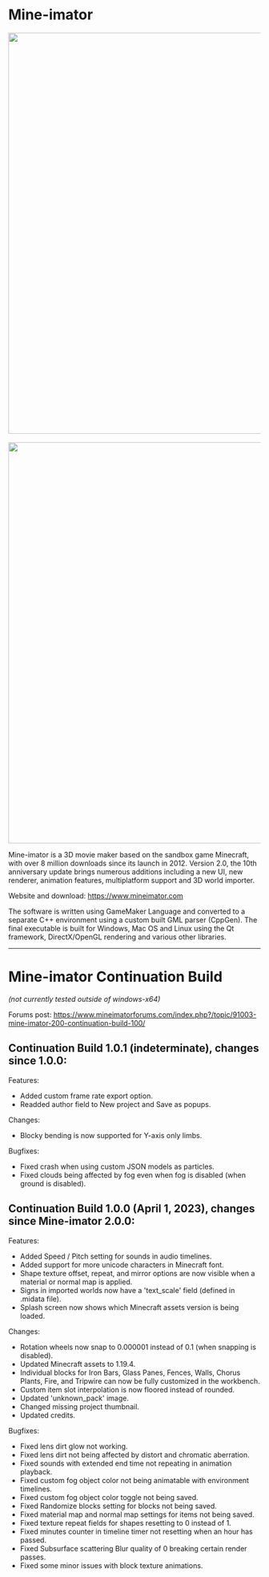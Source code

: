 # Mine-imator

<p align="center">
  <img src="https://www.mineimatorforums.com/uploads/monthly_2021_08/image.png.4699187f1f02be8222a5bf5100c1738f.png" width=800/>
  <br/>
  <br/>
  <img src="https://www.mineimatorforums.com/uploads/monthly_2023_03/336815532_programview.png.9212aa1f6d1bed63411408aa5e905ce0.png" width=800/>
</p>

Mine-imator is a 3D movie maker based on the sandbox game Minecraft, with over 8 million downloads since its launch in 2012. Version 2.0, the 10th anniversary update brings numerous additions including a new UI, new renderer, animation features, multiplatform support and 3D world importer.

Website and download: https://www.mineimator.com

The software is written using GameMaker Language and converted to a separate C++ environment using a custom built GML parser (CppGen). The final executable is built for Windows, Mac OS and Linux using the Qt framework, DirectX/OpenGL rendering and various other libraries.

<hr/>

# Mine-imator Continuation Build
<i>(not currently tested outside of windows-x64)</i>

Forums post: https://www.mineimatorforums.com/index.php?/topic/91003-mine-imator-200-continuation-build-100/

<h2>Continuation Build 1.0.1 (indeterminate), changes since 1.0.0:</h2>
Features:
<ul>
  <li>Added custom frame rate export option.</li>
  <li>Readded author field to New project and Save as popups.</li>
</ul>
Changes:
<ul>
  <li>Blocky bending is now supported for Y-axis only limbs.</li>
</ul>
Bugfixes:
<ul>
  <li>Fixed crash when using custom JSON models as particles.</li>
  <li>Fixed clouds being affected by fog even when fog is disabled (when ground is disabled).</li>
</ul>

<h2>Continuation Build 1.0.0 (April 1, 2023), changes since Mine-imator 2.0.0:</h2>
Features:
<ul>
  <li>Added Speed / Pitch setting for sounds in audio timelines.</li>
  <li>Added support for more unicode characters in Minecraft font.</li>
  <li>Shape texture offset, repeat, and mirror options are now visible when a material or normal map is applied.</li>
  <li>Signs in imported worlds now have a 'text_scale' field (defined in .midata file).</li>
  <li>Splash screen now shows which Minecraft assets version is being loaded.</li>
</ul>
Changes:
<ul>
  <li>Rotation wheels now snap to 0.000001 instead of 0.1 (when snapping is disabled).</li>
  <li>Updated Minecraft assets to 1.19.4.</li>
  <li>Individual blocks for Iron Bars, Glass Panes, Fences, Walls, Chorus Plants, Fire, and Tripwire can now be fully customized in the workbench.</li>
  <li>Custom item slot interpolation is now floored instead of rounded.</li>
  <li>Updated 'unknown_pack' image.</li>
  <li>Changed missing project thumbnail.</li>
  <li>Updated credits.</li>
</ul>
Bugfixes:
<ul>
  <li>Fixed lens dirt glow not working.</li>
  <li>Fixed lens dirt not being affected by distort and chromatic aberration.</li>
  <li>Fixed sounds with extended end time not repeating in animation playback.</li>
  <li>Fixed custom fog object color not being animatable with environment timelines.</li>
  <li>Fixed custom fog object color toggle not being saved.</li>
  <li>Fixed Randomize blocks setting for blocks not being saved.</li>
  <li>Fixed material map and normal map settings for items not being saved.</li>
  <li>Fixed texture repeat fields for shapes resetting to 0 instead of 1.</li>
  <li>Fixed minutes counter in timeline timer not resetting when an hour has passed.</li>
  <li>Fixed Subsurface scattering Blur quality of 0 breaking certain render passes.</li>
  <li>Fixed some minor issues with block texture animations.</li>
</ul>
